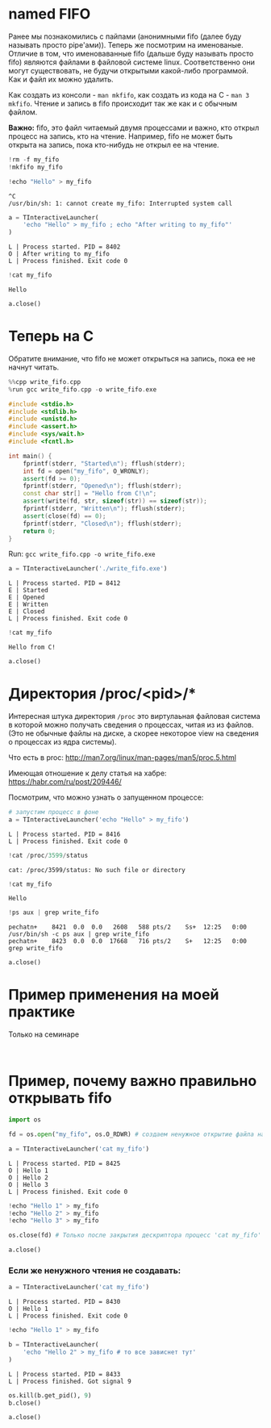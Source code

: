 


# named FIFO

Ранее мы познакомились с пайпами (анонимными fifo (далее буду называть просто pipe'ами)). Теперь же посмотрим на именованые.
Отличие в том, что именоваванные fifo (дальше буду называть просто fifo) являются файлами в файловой системе linux. Соответственно они могут существовать, не будучи открытыми какой-либо программой. Как и файл их можно удалить.

Как создать из консоли - `man mkfifo`, как создать из кода на C - `man 3 mkfifo`. Чтение и запись в fifo происходит так же как и с обычным файлом.

**Важно:** fifo, это файл читаемый двумя процессами и важно, кто открыл процесс на запись, кто на чтение. Например, fifo не может быть открыта на запись, пока кто-нибудь не открыл ее на чтение.


```python
!rm -f my_fifo
!mkfifo my_fifo
```


```python
!echo "Hello" > my_fifo
```

    ^C
    /usr/bin/sh: 1: cannot create my_fifo: Interrupted system call



```python
a = TInteractiveLauncher(
    'echo "Hello" > my_fifo ; echo "After writing to my_fifo"'
)
```





```
L | Process started. PID = 8402
O | After writing to my_fifo
L | Process finished. Exit code 0

```





```python
!cat my_fifo
```

    Hello



```python
a.close()
```

# Теперь на С
Обратите внимание, что fifo не может открыться на запись, пока ее не начнут читать.


```cpp
%%cpp write_fifo.cpp
%run gcc write_fifo.cpp -o write_fifo.exe

#include <stdio.h>
#include <stdlib.h>
#include <unistd.h>
#include <assert.h>
#include <sys/wait.h>
#include <fcntl.h>

int main() {
    fprintf(stderr, "Started\n"); fflush(stderr);
    int fd = open("my_fifo", O_WRONLY);
    assert(fd >= 0);
    fprintf(stderr, "Opened\n"); fflush(stderr);
    const char str[] = "Hello from C!\n";
    assert(write(fd, str, sizeof(str)) == sizeof(str));
    fprintf(stderr, "Written\n"); fflush(stderr);
    assert(close(fd) == 0);
    fprintf(stderr, "Closed\n"); fflush(stderr);
    return 0;
}
```


Run: `gcc write_fifo.cpp -o write_fifo.exe`



```python
a = TInteractiveLauncher('./write_fifo.exe')
```





```
L | Process started. PID = 8412
E | Started
E | Opened
E | Written
E | Closed
L | Process finished. Exit code 0

```





```python
!cat my_fifo
```

    Hello from C!
    


```python
a.close()
```

# Директория /proc/<pid\>/*

Интересная штука директория `/proc` это виртулаьная файловая система в которой можно получать сведения о процессах, читая из из файлов. (Это не обычные файлы на диске, а скорее некоторое view на сведения о процессах из ядра системы).

Что есть в proc: http://man7.org/linux/man-pages/man5/proc.5.html

Имеющая отношение к делу статья на хабре: https://habr.com/ru/post/209446/

Посмотрим, что можно узнать о запущенном процессе:


```python
# запустим процесс в фоне
a = TInteractiveLauncher('echo "Hello" > my_fifo')
```





```
L | Process started. PID = 8416
L | Process finished. Exit code 0

```





```python
!cat /proc/3599/status
```

    cat: /proc/3599/status: No such file or directory



```python
!cat my_fifo
```

    Hello



```python
!ps aux | grep write_fifo 
```

    pechatn+    8421  0.0  0.0   2608   588 pts/2    Ss+  12:25   0:00 /usr/bin/sh -c ps aux | grep write_fifo 
    pechatn+    8423  0.0  0.0  17668   716 pts/2    S+   12:25   0:00 grep write_fifo



```python
a.close()
```

# Пример применения на моей практике
Только на семинаре


```python

```


```python

```

# Пример, почему важно правильно открывать fifo


```python
import os
```


```python
fd = os.open("my_fifo", os.O_RDWR) # создаем ненужное открытие файла на запись
```


```python
a = TInteractiveLauncher('cat my_fifo')
```





```
L | Process started. PID = 8425
O | Hello 1
O | Hello 2
O | Hello 3
L | Process finished. Exit code 0

```





```python
!echo "Hello 1" > my_fifo
!echo "Hello 2" > my_fifo
!echo "Hello 3" > my_fifo
```


```python
os.close(fd) # Только после закрытия дескриптора процесс 'cat my_fifo' завершится. Так как закроется fifo
```


```python
a.close()
```

### Если же ненужного чтения не создавать:


```python
a = TInteractiveLauncher('cat my_fifo')
```





```
L | Process started. PID = 8430
O | Hello 1
L | Process finished. Exit code 0

```





```python
!echo "Hello 1" > my_fifo
```


```python
b = TInteractiveLauncher(
    'echo "Hello 2" > my_fifo # то все зависнет тут'
)
```





```
L | Process started. PID = 8433
L | Process finished. Got signal 9

```





```python
os.kill(b.get_pid(), 9)
b.close()
```


```python
a.close()
```


```python

```
